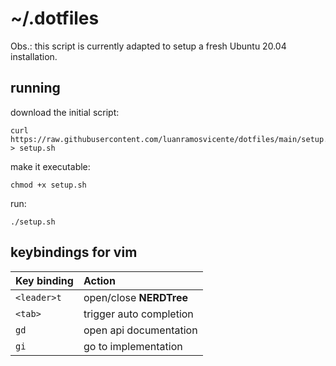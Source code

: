 # ~/.dotfiles

Obs.: this script is currently adapted to setup a fresh Ubuntu 20.04 installation. 

## running

download the initial script:

```
curl https://raw.githubusercontent.com/luanramosvicente/dotfiles/main/setup.sh > setup.sh
```

make it executable:

```
chmod +x setup.sh
```

run:
```
./setup.sh
```

## keybindings for vim

| Key binding | Action                              |
| :---------- | :---------------------------------- |
| `<leader>t` | open/close **NERDTree**          |
| `<tab>`     | trigger auto completion          |
| `gd`        | open api documentation         |
| `gi`        | go to implementation                |
